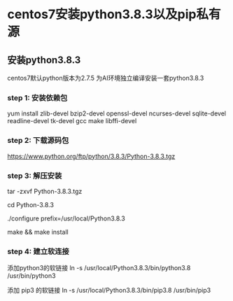 # centos7安装python3.8.3以及pip私有源

## 安装python3.8.3

centos7默认python版本为2.7.5
为AI环境独立编译安装一套python3.8.3

### step 1: 安装依赖包

yum install zlib-devel bzip2-devel openssl-devel ncurses-devel sqlite-devel readline-devel tk-devel gcc make libffi-devel

### step 2: 下载源码包

https://www.python.org/ftp/python/3.8.3/Python-3.8.3.tgz

### step 3: 解压安装

tar -zxvf Python-3.8.3.tgz  

cd Python-3.8.3

./configure prefix=/usr/local/Python3.8.3

make && make install

### step 4: 建立软连接

添加python3的软链接
ln -s /usr/local/Python3.8.3/bin/python3.8 /usr/bin/python3 

添加 pip3 的软链接
ln -s /usr/local/Python3.8.3/bin/pip3.8 /usr/bin/pip3
